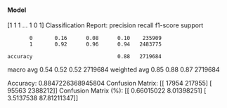 #### Model
[1 1 1 ... 1 0 1]
Classification Report:
              precision    recall  f1-score   support

           0       0.16      0.08      0.10    235909
           1       0.92      0.96      0.94   2483775

    accuracy                           0.88   2719684
   macro avg       0.54      0.52      0.52   2719684
weighted avg       0.85      0.88      0.87   2719684

Accuracy: 0.8847226368945804
Confusion Matrix:
[[  17954  217955]
 [  95563 2388212]]
Confusion Matrix (%):
[[ 0.66015022  8.01398251]
 [ 3.5137538  87.81211347]]
